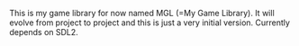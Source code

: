 This is my game library for now named MGL (=My Game Library). It will evolve from project to project and this is just a very initial version.
Currently depends on SDL2.